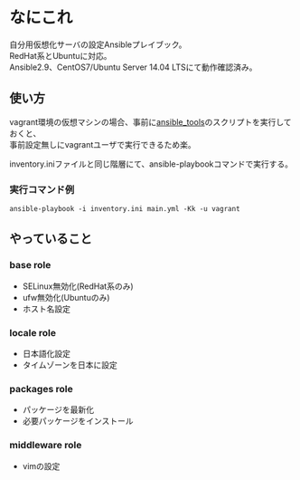 # なにこれ
自分用仮想化サーバの設定Ansibleプレイブック。  
RedHat系とUbuntuに対応。  
Ansible2.9、CentOS7/Ubuntu Server 14.04 LTSにて動作確認済み。

## 使い方
vagrant環境の仮想マシンの場合、事前に[ansible_tools](https://github.com/yassy225/tools/tree/main/ansible_tools "ansible_tools")のスクリプトを実行しておくと、  
事前設定無しにvagrantユーザで実行できるため楽。  

inventory.iniファイルと同じ階層にて、ansible-playbookコマンドで実行する。

### 実行コマンド例
```
ansible-playbook -i inventory.ini main.yml -Kk -u vagrant
```

## やっていること
### base role
- SELinux無効化(RedHat系のみ)
- ufw無効化(Ubuntuのみ)
- ホスト名設定

### locale role
- 日本語化設定
- タイムゾーンを日本に設定

### packages role
- パッケージを最新化
- 必要パッケージをインストール

### middleware role
- vimの設定
